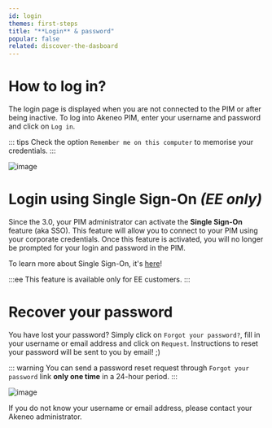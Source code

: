 ```yaml
---
id: login
themes: first-steps
title: "**Login** & password"
popular: false
related: discover-the-dasboard
---
```


# How to log in?

The login page is displayed when you are not connected to the PIM or after being inactive.
To log into Akeneo PIM, enter your username and password and click on `Log in`.

::: tips
Check the option `Remember me on this computer` to memorise your credentials.
:::

![image](../img/Login1.png)

#  Login using Single Sign-On _(EE only)_

Since the 3.0, your PIM administrator can activate the **Single Sign-On** feature (aka SSO). This feature will allow you to connect to your PIM using your corporate credentials.
Once this feature is activated, you will no longer be prompted for your login and password in the PIM.

To learn more about Single Sign-On, it's [here](configure-saml-sso.html)!

:::ee
This feature is available only for EE customers.
:::

# Recover your password

You have lost your password? Simply click on `Forgot your password?`, fill in your username or email address and click on `Request`. Instructions to reset your password will be sent to you by email! ;)

::: warning
You can send a password reset request through `Forgot your password` link **only one time** in a 24-hour period.
:::

![image](../img/RecoverPassword.png)

If you do not know your username or email address, please contact your Akeneo administrator.

